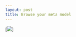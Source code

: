 ```yaml
---
layout: post
title: Browse your meta model
---
```



[<img src="{{ site.baseurl }}/docs/images/DataModel-InteractionDataModelBrowser.png"/>]